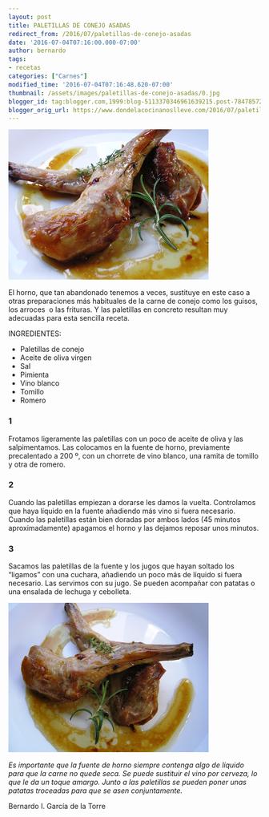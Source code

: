 ```yaml
---
layout: post
title: PALETILLAS DE CONEJO ASADAS
redirect_from: /2016/07/paletillas-de-conejo-asadas
date: '2016-07-04T07:16:00.000-07:00'
author: bernardo
tags:
- recetas
categories: ["Carnes"]
modified_time: '2016-07-04T07:16:48.620-07:00'
thumbnail: /assets/images/paletillas-de-conejo-asadas/0.jpg
blogger_id: tag:blogger.com,1999:blog-5113370346961639215.post-7847857264041191009
blogger_orig_url: https://www.dondelacocinanoslleve.com/2016/07/paletillas-de-conejo-asadas.html
---
```


![](/assets/images/paletillas-de-conejo-asadas/0.jpg)

  
El horno, que tan abandonado tenemos a veces, sustituye en este caso a otras preparaciones más habituales de la carne de conejo como los guisos, los arroces  o las frituras. Y las paletillas en concreto resultan muy adecuadas para esta sencilla receta.  
  
INGREDIENTES:
* Paletillas de conejo
* Aceite de oliva virgen
* Sal
* Pimienta
* Vino blanco
* Tomillo
* Romero  

### 1

Frotamos ligeramente las paletillas con un poco de aceite de oliva y las salpimentamos. Las colocamos en la fuente de horno, previamente precalentado a 200 º, con un chorrete de vino blanco, una ramita de tomillo y otra de romero.  

### 2

Cuando las paletillas empiezan a dorarse les damos la vuelta. Controlamos que haya líquido en la fuente añadiendo más vino si fuera necesario. Cuando las paletillas están bien doradas por ambos lados (45 minutos aproximadamente) apagamos el horno y las dejamos reposar unos minutos.  

### 3

Sacamos las paletillas de la fuente y los jugos que hayan soltado los “ligamos” con una cuchara, añadiendo un poco más de líquido si fuera necesario. Las servimos con su jugo. Se pueden acompañar con patatas o una ensalada de lechuga y cebolleta.  

![](/assets/images/paletillas-de-conejo-asadas/1.jpg)

  
_Es importante que la fuente de horno siempre contenga algo de líquido para que la carne no quede seca. Se puede sustituir el vino por cerveza, lo que le da un toque amargo. Junto a las paletillas se pueden poner unas patatas troceadas para que se asen conjuntamente._  
  
Bernardo I. García de la Torre

